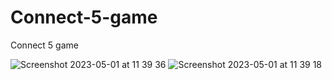 # Connect-5-game
Connect 5 game

![Screenshot 2023-05-01 at 11 39 36](https://user-images.githubusercontent.com/60514112/235430159-f457d35e-d4e1-42d5-b8e1-dbb124c61fc6.png)
![Screenshot 2023-05-01 at 11 39 18](https://user-images.githubusercontent.com/60514112/235430165-c7bc7dc9-02b3-46d2-bcdd-f011a882e4d4.png)

